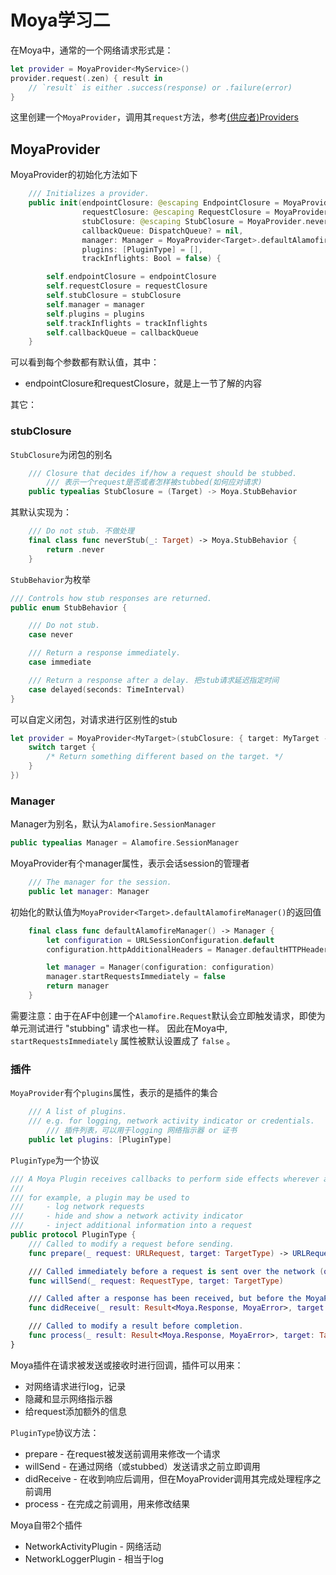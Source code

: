# Moya学习二

在Moya中，通常的一个网络请求形式是：

```swift
let provider = MoyaProvider<MyService>()
provider.request(.zen) { result in
    // `result` is either .success(response) or .failure(error)
}
```

这里创建一个`MoyaProvider`，调用其`request`方法，参考[(供应者)Providers](https://github.com/Moya/Moya/blob/master/docs_CN/Providers.md)

## MoyaProvider

MoyaProvider的初始化方法如下

```swift
    /// Initializes a provider.
    public init(endpointClosure: @escaping EndpointClosure = MoyaProvider.defaultEndpointMapping,
                requestClosure: @escaping RequestClosure = MoyaProvider.defaultRequestMapping,
                stubClosure: @escaping StubClosure = MoyaProvider.neverStub,
                callbackQueue: DispatchQueue? = nil,
                manager: Manager = MoyaProvider<Target>.defaultAlamofireManager(),
                plugins: [PluginType] = [],
                trackInflights: Bool = false) {

        self.endpointClosure = endpointClosure
        self.requestClosure = requestClosure
        self.stubClosure = stubClosure
        self.manager = manager
        self.plugins = plugins
        self.trackInflights = trackInflights
        self.callbackQueue = callbackQueue
    }
```

可以看到每个参数都有默认值，其中：

+ endpointClosure和requestClosure，就是上一节了解的内容

其它：

### stubClosure

`StubClosure`为闭包的别名

```swift
    /// Closure that decides if/how a request should be stubbed.
		/// 表示一个request是否或者怎样被stubbed(如何应对请求)
    public typealias StubClosure = (Target) -> Moya.StubBehavior
```

其默认实现为：

```swift
    /// Do not stub. 不做处理
    final class func neverStub(_: Target) -> Moya.StubBehavior {
        return .never
    }
```

`StubBehavior`为枚举

```swift
/// Controls how stub responses are returned.
public enum StubBehavior {

    /// Do not stub.
    case never

    /// Return a response immediately.
    case immediate

    /// Return a response after a delay. 把stub请求延迟指定时间
    case delayed(seconds: TimeInterval)
}
```

可以自定义闭包，对请求进行区别性的stub

```swift
let provider = MoyaProvider<MyTarget>(stubClosure: { target: MyTarget -> Moya.StubBehavior in
    switch target {
        /* Return something different based on the target. */
    }
})
```



### Manager

Manager为别名，默认为`Alamofire.SessionManager`

```swift
public typealias Manager = Alamofire.SessionManager
```

MoyaProvider有个manager属性，表示会话session的管理者

```swift
    /// The manager for the session.
    public let manager: Manager
```

初始化的默认值为`MoyaProvider<Target>.defaultAlamofireManager()`的返回值

```swift
    final class func defaultAlamofireManager() -> Manager {
        let configuration = URLSessionConfiguration.default
        configuration.httpAdditionalHeaders = Manager.defaultHTTPHeaders

        let manager = Manager(configuration: configuration)
        manager.startRequestsImmediately = false
        return manager
    }
```

需要注意：由于在AF中创建一个`Alamofire.Request`默认会立即触发请求，即使为单元测试进行 "stubbing" 请求也一样。 因此在Moya中, `startRequestsImmediately` 属性被默认设置成了 `false` 。



### 插件

`MoyaProvider`有个`plugins`属性，表示的是插件的集合

```swift
    /// A list of plugins.
    /// e.g. for logging, network activity indicator or credentials.
		/// 插件列表，可以用于logging 网络指示器 or 证书
    public let plugins: [PluginType]
```

`PluginType`为一个协议

```swift
/// A Moya Plugin receives callbacks to perform side effects wherever a request is sent or received.
///
/// for example, a plugin may be used to
///     - log network requests
///     - hide and show a network activity indicator
///     - inject additional information into a request
public protocol PluginType {
    /// Called to modify a request before sending.
    func prepare(_ request: URLRequest, target: TargetType) -> URLRequest

    /// Called immediately before a request is sent over the network (or stubbed).
    func willSend(_ request: RequestType, target: TargetType)

    /// Called after a response has been received, but before the MoyaProvider has invoked its completion handler.
    func didReceive(_ result: Result<Moya.Response, MoyaError>, target: TargetType)

    /// Called to modify a result before completion.
    func process(_ result: Result<Moya.Response, MoyaError>, target: TargetType) -> Result<Moya.Response, MoyaError>
}
```

Moya插件在请求被发送或接收时进行回调，插件可以用来：

+ 对网络请求进行log，记录
+ 隐藏和显示网络指示器
+ 给request添加额外的信息

`PluginType`协议方法：

+ prepare - 在request被发送前调用来修改一个请求
+ willSend - 在通过网络（或stubbed）发送请求之前立即调用
+ didReceive - 在收到响应后调用，但在MoyaProvider调用其完成处理程序之前调用
+ process - 在完成之前调用，用来修改结果

Moya自带2个插件

+ NetworkActivityPlugin -  网络活动
+ NetworkLoggerPlugin - 相当于log













